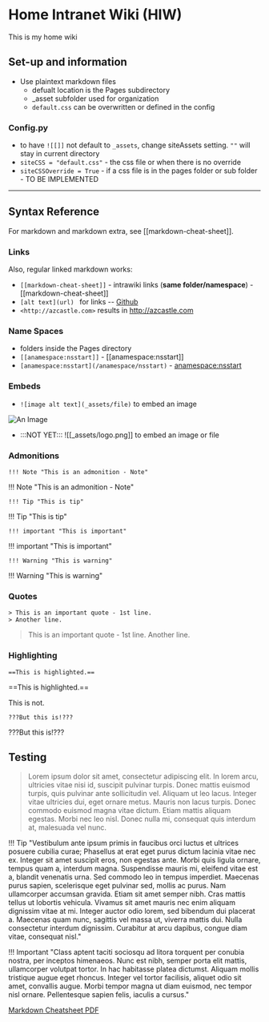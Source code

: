 # Home Intranet Wiki (HIW)

This is my home wiki

## Set-up and information
- Use plaintext markdown files
  - defualt location is the Pages subdirectory
  - _asset subfolder used for organization
  - ``default.css`` can be overwritten or defined in the config

### Config.py
  - to have ``![[]]`` not default to ``_assets``, change siteAssets setting.  ``""`` will stay in current directory
  - ``siteCSS = "default.css"`` - the css file or when there is no override
  - ``siteCSSOverride = True`` - if a css file is in the pages folder or sub folder - TO BE IMPLEMENTED

------

## Syntax Reference
For markdown and markdown extra, see [[markdown-cheat-sheet]].
  
### Links
Also, regular linked markdown works:

  - ``[[markdown-cheat-sheet]]`` - intrawiki links (**same folder/namespace**) - [[markdown-cheat-sheet]]
  - ``[alt text](url) `` for links -- [Github](https://github.com/)
  - ``<http://azcastle.com>`` results in <http://azcastle.com> 

### Name Spaces
- folders inside the Pages directory
- ``[[anamespace:nsstart]]`` - [[anamespace:nsstart]]
- ``[anamespace:nsstart](/anamespace/nsstart)`` - [anamespace:nsstart](/anamespace/nsstart)

### Embeds

  - ``![image alt text](_assets/file)`` to embed an image
  
![An Image](/_assets/logo.png)

- :::NOT YET:::  ![[_assets/logo.png]] to embed an image or file

### Admonitions

``!!! Note "This is an admonition - Note"``

!!! Note "This is an admonition - Note"

``!!! Tip "This is tip"``

!!! Tip "This is tip"

``!!! important "This is important"``

!!! important "This is important"

``!!! Warning "This is warning"``

!!! Warning "This is warning"

### Quotes
```
> This is an important quote - 1st line.
> Another line.
```

> This is an important quote - 1st line.
> Another line.

### Highlighting

``==This is highlighted.==``

==This is highlighted.==

This is not.

``???But this is!???``

???But this is!???


## Testing

>Lorem ipsum dolor sit amet, consectetur adipiscing elit. In lorem arcu, ultricies vitae nisi id, suscipit pulvinar turpis. Donec mattis euismod turpis, quis pulvinar ante sollicitudin vel. Aliquam ut leo lacus. Integer vitae ultricies dui, eget ornare metus. Mauris non lacus turpis. Donec commodo euismod magna vitae dictum. Etiam mattis aliquam egestas. Morbi nec leo nisl. Donec nulla mi, consequat quis interdum at, malesuada vel nunc.

!!! Tip "Vestibulum ante ipsum primis in faucibus orci luctus et ultrices posuere cubilia curae; Phasellus at erat eget purus dictum lacinia vitae nec ex. Integer sit amet suscipit eros, non egestas ante. Morbi quis ligula ornare, tempus quam a, interdum magna. Suspendisse mauris mi, eleifend vitae est a, blandit venenatis urna. Sed commodo leo in tempus imperdiet. Maecenas purus sapien, scelerisque eget pulvinar sed, mollis ac purus. Nam ullamcorper accumsan gravida. Etiam sit amet semper nibh. Cras mattis tellus ut lobortis vehicula. Vivamus sit amet mauris nec enim aliquam dignissim vitae at mi. Integer auctor odio lorem, sed bibendum dui placerat a. Maecenas quam nunc, sagittis vel massa ut, viverra mattis dui. Nulla consectetur interdum dignissim. Curabitur at arcu dapibus, congue diam vitae, consequat nisl."

!!! Important "Class aptent taciti sociosqu ad litora torquent per conubia nostra, per inceptos himenaeos. Nunc est nibh, semper porta elit mattis, ullamcorper volutpat tortor. In hac habitasse platea dictumst. Aliquam mollis tristique augue eget rhoncus. Integer vel tortor facilisis, aliquet odio sit amet, convallis augue. Morbi tempor magna ut diam euismod, nec tempor nisl ornare. Pellentesque sapien felis, iaculis a cursus."

[Markdown Cheatsheet PDF](/_assets/markdown-cheat-sheet.pdf)